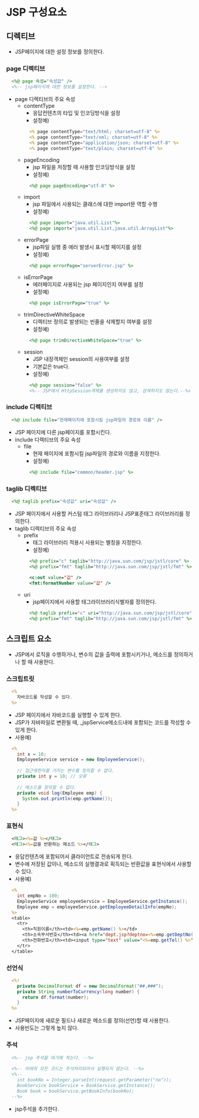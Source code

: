 # JSP 구성요소

## 디렉티브
- JSP페이지에 대한 설정 정보를 정의한다.

### page 디렉티브
```jsp
  <%@ page 속성="속성값" />
  <%-- jsp페이지에 대한 정보를 설정한다. -->
```
- page 디렉티브의 주요 속성
  + contentType
    * 응답컨텐츠의 타입 및 인코딩방식을 설정
    * 설정예)
    ```jsp
      <% page contentType="text/html; charset=utf-8" %>
      <% page contentType="text/xml; charset=utf-8" %>
      <% page contentType="application/json; charset=utf-8" %>
      <% page contentType="text/plain; charset=utf-8" %>
    ```
  + pageEncoding
    * jsp 파일을 저장할 때 사용할 인코딩방식을 설정
    * 설정예)
    ```jsp
      <%@ page pageEncoding="utf-8" %>
    ```
  + import
    * jsp 파일에서 사용되는 클래스에 대한 import문 역할 수행
    * 설정예)
    ```jsp
      <%@ page import="java.util.List"%>
      <%@ page import="java.util.List,java.util.ArrayList"%>
    ```
  + errorPage
    * jsp파일 실행 중 에러 발생시 표시할 페이지를 설정
    * 설정예)
    ```jsp
      <%@ page errorPage="serverError.jsp" %>
    ```
  + isErrorPage
    * 에러페이지로 사용되는 jsp 페이지인지 여부를 설정
    * 설정예)
    ```jsp
      <%@ page isErrorPage="true" %>
    ```
  + trimDirectiveWhiteSpace
    * 디렉티브 정의로 발생되는 빈줄을 삭제할지 여부를 설정
    * 설정예)
    ```jsp
      <%@ page trimDirectiveWhiteSpace="true" %>
    ```
  + session
    * JSP 내장객체인 session의 사용여부를 설정
    * 기본값은 true다.
    * 설정예)
    ```jsp
      <%@ page session="false" %>
      <%-- JSP에서 HttpSession객체를 생성하지도 않고, 검색하지도 않는다.--%>
    ```

### include 디렉티브
```jsp
  <%@ include file="현재페이지에 포함시킬 jsp파일의 경로와 이름" />
```
- JSP 페이지에 다른 jsp페이지를 포함시킨다.
- include 디렉티브의 주요 속성
  + file
    * 현재 페이지에 포함시킬 jsp파일의 경로와 이름을 지정한다.
    * 설정예)
    ```jsp
      <%@ include file="common/header.jsp" %>
    ```
    
### taglib 디렉티브
```jsp
  <%@ taglib prefix="속성값" uri="속성값" />
```
- JSP 페이지에서 사용할 커스텀 태그 라이브러리나 JSP표준태그 라이브러리를 정의한다.
- taglib 디렉티브의 주요 속성
  + prefix
    * 태그 라이브러리 적용시 사용되는 별칭을 지정한다.
    * 설정예)
    ```jsp
      <%@ prefix="c" taglib="http://java.sun.com/jsp/jstl/core" %>
      <%@ prefix="fmt" taglib="http://java.sun.com/jsp/jstl/fmt" %>
      
      <c:out value="값" />
      <fmt:formatNumber value="값" />
    ```
  + uri
    * jsp페이지에서 사용할 태그라이브러리식별자를 정의한다.
    ```jsp
      <%@ taglib prefix="c" uri="http://java.sun.com/jsp/jstl/core" %>
      <%@ prefix="fmt" taglib="http://java.sun.com/jsp/jstl/fmt" %>
    ```

## 스크립트 요소
- JSP에서 로직을 수행하거나, 변수의 값을 출력에 포함시키거나, 메소드를 정의하거나 할 때 사용한다.

### 스크립트릿
```jsp
  <%
    자바코드를 작성할 수 있다.
  %>
```
- JSP 페이지에서 자바코드를 실행할 수 있게 한다.
- JSP가 자바파일로 변환될 때, \_jspService메소드내에 포함되는 코드를 작성할 수 있게 한다.
- 사용예)
```jsp
  <%
    int x = 10;
    EmployeeService service = new EmployeeService();
    
    // 접근제한자를 가지는 변수를 정의할 수 없다.
    private int y = 10;	// 오류
    
    // 메소드를 정의할 수 없다.
    private void log(Employee emp) {
      System.out.println(emp.getName());
    }
  %>
```
### 표현식
```jsp
  <태그><%=값 %></태그>
  <태그><%=값을 반환하는 메소드 %></태그>
```
- 응답컨텐츠에 포함되어서 클라이언트로 전송되게 한다.
- 변수에 저장된 값이나, 메소드의 실행결과로 획득되는 반환값을 표현식에서 사용할 수 있다.
- 사용예)
```jsp
  <% 
    int empNo = 100;
    EmployeeService employeeService = EmployeeService.getInstance();
    Employee emp = employeeService.getEmployeeDetailInfo(empNo);
  %>
  <table>
    <tr>
      <th>직원이름</th><td><%=emp.getName() %></td>
      <th>소속부서번호</th><td><a href="dept.jsp?deptno=<%=emp.getDeptNo() %>"><%=emp.getDeptNo() %></a></td>
      <th>전화번호</th><td><input type="text" value="<%=emp.getTel() %>" /></td>
    </tr>
  </table>
```
### 선언식
```jsp
  <%!
    private DecimalFormat df = new DecimalFormat("##,###");
    private String numberToCurrency(long number) {
      return df.format(number);
    }
  %>
```
- JSP페이지에 새로운 필드나 새로운 메소드를 정의(선언)할 때 사용한다.
- 사용빈도는 그렇게 높지 않다.

### 주석
```jsp
  <%-- jsp 주석을 여기에 적는다. --%>
  
  <%-- 아래의 모든 코드는 주석처리되어서 실행되지 않는다. --%>
  <%--
    int bookNo = Integer.parseInt(request.getParameter("no"));
    BookService bookService = BookService.getInstance();
    Book book = bookService.getBookInfo(bookNo);
  --%>
```
- jsp주석을 추가한다.










